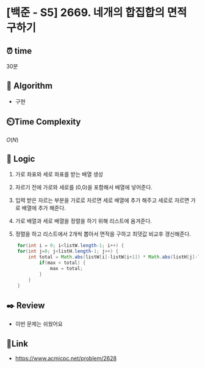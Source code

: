 # [백준 - S5] 2669. 네개의 합집합의 면적 구하기

## ⏰ **time**

30분

## :pushpin: **Algorithm**

- 구현

## ⏲️**Time Complexity**

$O(N)$

## :round_pushpin: **Logic**

1. 가로 좌표와 세로 좌표를 받는 배열 생성

2. 자르기 전에 가로와 세로를 (0,0)을 포함해서 배열에 넣어준다.

3. 입력 받은 자르는 부분을 가로로 자르면 세로 배열에 추가 해주고 세로로 자르면 가로 배열에 추가 해준다.

4. 가로 배열과 세로 배열을 정렬을 하기 위해 리스트에 옴겨준다.

5. 정렬을 하고 리스트에서 2개씩 뽑아서 면적을 구하고 최댓값 비교후 갱신해준다.

```java
    for(int i = 0; i<listW.length-1; i++) {
	for(int j=0; j<listH.length-1; j++) {
		int total = Math.abs(listW[i]-listW[i+1]) * Math.abs(listH[j]-listH[j+1]);
			if(max < total) {
				max = total;
			}
		}
	}
```

## :black_nib: **Review**

- 이번 문제는 쉬웠어요

## 📡**Link**

- https://www.acmicpc.net/problem/2628
